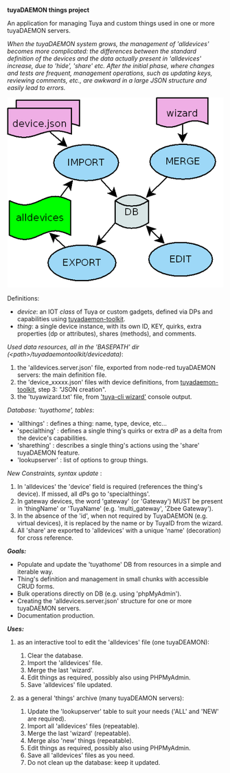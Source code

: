 **tuyaDAEMON things project**
 
An application for managing Tuya and custom things used in one or more tuyaDAEMON servers. <br>

_When the tuyaDAEMON system grows, the management of 'alldevices' becomes more complicated: the differences between the standard definition of the devices and the data actually present in 'alldevices' increase, due to 'hide', 'share' etc. After the initial phase, where changes and tests are frequent, management operations, such as updating keys, reviewing comments, etc., are awkward in a large JSON structure and easily lead to errors._

   ![](https://github.com/msillano/tuyaDAEMON/blob/main/pics/deamonthings.png?raw=true)

 Definitions:
  - *device*: an IOT _class_ of Tuya or custom gadgets, defined via DPs and capabilities using [tuyadaemon-toolkit](https://github.com/msillano/tuyaDAEMON/wiki/90.-tuyaDAEMON-toolkit).
  - *thing*: a single device instance, with its own ID, KEY, quirks, extra properties (dp or attributes), shares (methods), and comments.

_Used data resources, all in the 'BASEPATH' dir (&lt;path>/tuyadaemontoolkit/devicedata)_:
1. the 'alldevices.server.json' file, exported from node-red tuyaDAEMON servers: the main definition file.
1. the 'device_xxxxx.json' files with device definitions, from [tuyadaemon-toolkit](https://github.com/msillano/tuyaDAEMON/tree/main/tuyaDAEMON.toolkit), step 3: "JSON creation".
1. the 'tuyawizard.txt' file, from ['tuya-cli wizard'](https://github.com/msillano/tuyaDAEMON/wiki/50.-Howto:-add-a-new-device-to-tuyaDAEMON#1-preconditions) console output.
 
_Database: 'tuyathome', tables_:
 -    'allthings'    : defines a thing: name, type, device, etc...
 -    'specialthing' : defines a single thing's quirks or extra dP as a delta from the device's capabilities.
 -    'sharething'   : describes a single thing's actions using the 'share' tuyaDAEMON feature.
 -    'lookupserver' : list of options to group things.

_New Constraints, syntax update_ :
1. In 'alldevices' the 'device' field is required (references the thing's device). If missed, all dPs go to 'specialthings'.
2. In gateway devices, the word 'gateway' (or 'Gateway') MUST be present in 'thingName' or 'TuyaName' (e.g. 'multi_gateway', 'Zbee Gateway').
3. In the absence of the 'id', when not required by TuyaDAEMON (e.g. virtual devices), it is replaced by the name or by TuyaID from the wizard.
4. All 'share' are exported to 'alldevices' with a unique 'name' (decoration) for cross reference.

***Goals:***

  - Populate and update the 'tuyathome' DB from resources in a simple and iterable way.
  - Thing's definition and management in small chunks with accessible CRUD forms.
  - Bulk operations directly on DB (e.g. using 'phpMyAdmin').
  - Creating the 'alldevices.server.json' structure for one or more tuyaDAEMON servers.
  - Documentation production.

***Uses:***

1. as an interactive tool to edit the 'alldevices' file (one tuyaDEAMON):
   1. Clear the database.
   2. Import the 'alldevices' file.
   3. Merge the last 'wizard'.
   4. Edit things as required, possibly also using PHPMyAdmin.
   5. Save 'alldevices' file updated.

2. as a general 'things' archive (many tuyaDEAMON servers):
   1. Update the 'lookupserver' table to suit your needs ('ALL' and 'NEW' are required).
   1. Import all 'alldevices' files (repeatable).
   1. Merge the last 'wizard' (repeatable).
   2. Merge also 'new' things  (repeatable).
   4. Edit things as required, possibly also using PHPMyAdmin.
   5. Save all 'alldevices' files as you need.
   6. Do not clean up the database: keep it updated.


